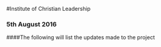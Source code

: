 #Institute of Christian Leadership
### 5th August 2016
####The following will list the updates made to the project
